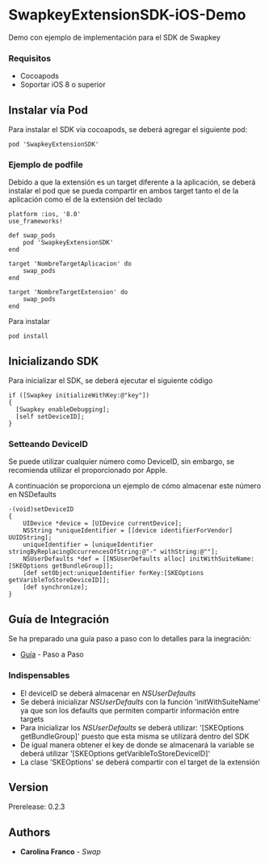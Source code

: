 # SwapkeyExtensionSDK-iOS-Demo

Demo con ejemplo de implementación para el SDK de Swapkey

### Requisitos

- Cocoapods 
- Soportar iOS 8 o superior

## Instalar vía Pod

Para instalar el SDK vía cocoapods, se deberá agregar el siguiente pod:
```
pod 'SwapkeyExtensionSDK' 
```

### Ejemplo de podfile

Debido a que la extensión es un target diferente a la aplicación, se deberá instalar el pod que se pueda compartir en ambos target tanto el de la aplicación como el de la extensión del teclado

```
platform :ios, '8.0'
use_frameworks!

def swap_pods
	pod 'SwapkeyExtensionSDK'
end

target 'NombreTargetAplicacion' do
    swap_pods
end

target 'NombreTargetExtension' do
    swap_pods
end
```

Para instalar

```
pod install
```


## Inicializando SDK

Para inicializar el SDK, se deberá ejecutar el siguiente código

```
if ([Swapkey initializeWithKey:@"key"])
{
  [Swapkey enableDebugging];
  [self setDeviceID];
}
```

### Setteando DeviceID

Se puede utilizar cualquier número como DeviceID, sin embargo, se recomienda utilizar el proporcionado por Apple.

A continuación se proporciona un ejemplo de cómo almacenar este número en NSDefaults

```
-(void)setDeviceID
{
    UIDevice *device = [UIDevice currentDevice];
    NSString *uniqueIdentifier = [[device identifierForVendor] UUIDString];
    uniqueIdentifier = [uniqueIdentifier stringByReplacingOccurrencesOfString:@"-" withString:@""];
    NSUserDefaults *def = [[NSUserDefaults alloc] initWithSuiteName:[SKEOptions getBundleGroup]];
    [def setObject:uniqueIdentifier forKey:[SKEOptions getVaribleToStoreDeviceID]];
    [def synchronize];
}
```

## Guía de Integración

Se ha preparado una guía paso a paso con lo detalles para la inegración:

* [Guía](https://swapme.mx/swapkey_extension_sdk/) - Paso a Paso

### Indispensables

- El deviceID se deberá almacenar en *NSUserDefaults*
- Se deberá inicializar *NSUserDefaults* con la función 'initWithSuiteName' ya que son los defaults que permiten compartir información entre targets
- Para inicializar los *NSUserDefaults* se deberá utilizar: '[SKEOptions getBundleGroup]' puesto que esta misma se utilizará dentro del SDK
- De igual manera obtener el key de donde se almacenará la variable se deberá utilizar '[SKEOptions getVaribleToStoreDeviceID]'
- La clase 'SKEOptions' se deberá compartir con el target de la extensión

##  Version

Prerelease: 0.2.3

## Authors

* **Carolina Franco** - *Swap*

